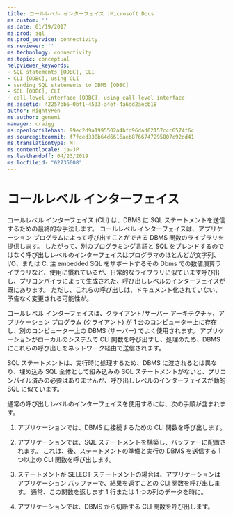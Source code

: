 ```yaml
---
title: コールレベル インターフェイス |Microsoft Docs
ms.custom: ''
ms.date: 01/19/2017
ms.prod: sql
ms.prod_service: connectivity
ms.reviewer: ''
ms.technology: connectivity
ms.topic: conceptual
helpviewer_keywords:
- SQL statements [ODBC], CLI
- CLI [ODBC], using CLI
- sending SQL statements to DBMS [ODBC]
- SQL [ODBC], CLI
- call-level interface [ODBC], using call-level interface
ms.assetid: 42257bb6-0bf1-4533-a4ef-4a6dd2aecb18
author: MightyPen
ms.author: genemi
manager: craigg
ms.openlocfilehash: 99ec2d9a1995502a4bfd96dad02157ccc6574f6c
ms.sourcegitcommit: f7fced330b64d6616aeb8766747295807c92dd41
ms.translationtype: MT
ms.contentlocale: ja-JP
ms.lasthandoff: 04/23/2019
ms.locfileid: "62735008"
---
```

# <a name="call-level-interfaces"></a>コールレベル インターフェイス
コールレベル インターフェイス (CLI) は、DBMS に SQL ステートメントを送信するための最終的な手法します。 コールレベル インターフェイスは、アプリケーション プログラムによって呼び出すことができる DBMS 関数のライブラリを提供します。 したがって、別のプログラミング言語と SQL をブレンドするのではなく呼び出しレベルのインターフェイスはプログラマのほとんどが文字列、I/O、または C. 注 embedded SQL をサポートするその Dbms での数値演算ライブラリなど、使用に慣れているが、日常的なライブラリに似ています呼び出し、プリコンパイラによって生成された、呼び出しレベルのインターフェイスが既にあります。 ただし、これらの呼び出しは、ドキュメント化されていない、予告なく変更される可能性が。  
  
 コールレベル インターフェイスは、クライアント/サーバー アーキテクチャ、アプリケーション プログラム (クライアント) が 1 台のコンピューター上に存在し、別のコンピューター上の DBMS (サーバー) でよく使用されます。 アプリケーションがローカルのシステムで CLI 関数を呼び出すし、処理のため、DBMS にこれらの呼び出しをネットワーク経由で送信されます。  
  
 SQL ステートメントは、実行時に処理するため、DBMS に渡されるとは異なり、埋め込み SQL 全体として組み込みの SQL ステートメントがないと、プリコンパイル済みの必要はありませんが、呼び出しレベルのインターフェイスが動的 SQL に似ています。  
  
 通常の呼び出しレベルのインターフェイスを使用するには、次の手順が含まれます。  
  
1.  アプリケーションでは、DBMS に接続するための CLI 関数を呼び出します。  
  
2.  アプリケーションでは、SQL ステートメントを構築し、バッファーに配置されます。 これは、後、ステートメントの準備と実行の DBMS を送信する 1 つ以上の CLI 関数を呼び出します。  
  
3.  ステートメントが SELECT ステートメントの場合は、アプリケーションはアプリケーション バッファーで、結果を返すことの CLI 関数を呼び出します。 通常、この関数を返します 1 行または 1 つの列のデータを時に。  
  
4.  アプリケーションでは、DBMS から切断する CLI 関数を呼び出します。
